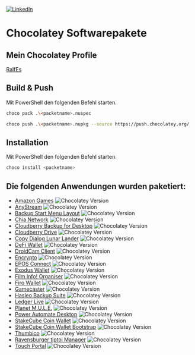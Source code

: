 [![LinkedIn][linkedin-shield]][linkedin-url]

# Chocolatey Softwarepakete
## Mein Chocolatey Profile
[RalfEs](https://community.chocolatey.org/profiles/RalfEs/)

## Build & Push
Mit PowerShell den folgenden Befehl starten.

```sh
choco pack .\<packetname>.nuspec
```

```sh
choco push .\<packetname>.nupkg --source https://push.chocolatey.org/
```

## Installation
Mit PowerShell den folgenden Befehl starten.

```sh
choco install <packetname>
```


## Die folgenden Anwendungen wurden paketiert:
* [Amazon Games](https://community.chocolatey.org/packages/amazongames/) ![Chocolatey Version](https://img.shields.io/chocolatey/v/amazongames?label=Version)
* [AnyStream](https://chocolatey.org/packages/anystream/) ![Chocolatey Version](https://img.shields.io/chocolatey/v/anystream?label=Version)
* [Backup Start Menu Layout](https://chocolatey.org/packages/backup-start-menu-layout/) ![Chocolatey Version](https://img.shields.io/chocolatey/v/backup-start-menu-layout?label=Version)
* [Chia Network](https://chocolatey.org/packages/chia-network/) ![Chocolatey Version](https://img.shields.io/chocolatey/v/chia-network?label=Version)
* [Cloudberry Backup for Desktop](https://chocolatey.org/packages/cloudberrybackup/) ![Chocolatey Version](https://img.shields.io/chocolatey/v/cloudberrybackup?label=Version)
* [Cloudberry Drive](https://chocolatey.org/packages/cloudberrydrive/) ![Chocolatey Version](https://img.shields.io/chocolatey/v/cloudberrydrive?label=Version)
* [Copy Dialog Lunar Lander](https://chocolatey.org/packages/copy-dialog-lunar-lander/) ![Chocolatey Version](https://img.shields.io/chocolatey/v/copy-dialog-lunar-lander?label=Version)
* [DeFi Wallet](https://chocolatey.org/packages/defiwallet/) ![Chocolatey Version](https://img.shields.io/chocolatey/v/defiwallet?label=Version)
* [DroidCam Client](https://chocolatey.org/packages/droidcamclient/) ![Chocolatey Version](https://img.shields.io/chocolatey/v/droidcamclient?label=Version)
* [Encrypto](https://chocolatey.org/packages/encrypto/) ![Chocolatey Version](https://img.shields.io/chocolatey/v/encrypto?label=Version)
* [EPOS Connect](https://community.chocolatey.org/packages/epos-connect/) ![Chocolatey Version](https://img.shields.io/chocolatey/v/epos-connect?label=Version)
* [Exodus Wallet](https://chocolatey.org/packages/exoduswallet/) ![Chocolatey Version](https://img.shields.io/chocolatey/v/exoduswallet?label=Version)
* [Film Info! Organiser](https://chocolatey.org/packages/film-info-organizer/) ![Chocolatey Version](https://img.shields.io/chocolatey/v/film-info-organizer?label=Version)
* [Firo Wallet](https://chocolatey.org/packages/firowallet/) ![Chocolatey Version](https://img.shields.io/chocolatey/v/firowallet?label=Version)
* [Gamecaster](https://chocolatey.org/packages/gamecaster/) ![Chocolatey Version](https://img.shields.io/chocolatey/v/gamecaster?label=Version)
* [Hasleo Backup Suite](https://chocolatey.org/packages/hasleobackupsuite/) ![Chocolatey Version](https://img.shields.io/chocolatey/v/hasleobackupsuite?label=Version)
* [Ledger Live](https://chocolatey.org/packages/ledger-live/) ![Chocolatey Version](https://img.shields.io/chocolatey/v/ledger-live?label=Version)
* [Planet M.U.L.E.](https://chocolatey.org/packages/planetmule/) ![Chocolatey Version](https://img.shields.io/chocolatey/v/planetmule?label=Version)
* [Power Automate Desktop](https://chocolatey.org/packages/powerautomatedesktop/) ![Chocolatey Version](https://img.shields.io/chocolatey/v/powerautomatedesktop?label=Version)
* [StakeCube Coin Wallet](https://chocolatey.org/packages/stakecubecoinwallet/) ![Chocolatey Version](https://img.shields.io/chocolatey/v/stakecubecoinwallet?label=Version)
* [StakeCube Coin Wallet Bootstrap](https://chocolatey.org/packages/stakecubecoinwallet-bootstrap/) ![Chocolatey Version](https://img.shields.io/chocolatey/v/stakecubecoinwallet-bootstrap?label=Version)
* [Thumbico](https://chocolatey.org/packages/thumbico/) ![Chocolatey Version](https://img.shields.io/chocolatey/v/thumbico?label=Version)
* [Ravensburger tiptoi Manager](https://chocolatey.org/packages/tiptoimanager/) ![Chocolatey Version](https://img.shields.io/chocolatey/v/tiptoimanager?label=Version)
* [Touch Portal](https://chocolatey.org/packages/touchportal/) ![Chocolatey Version](https://img.shields.io/chocolatey/v/touchportal?label=Version)

[linkedin-shield]: https://img.shields.io/badge/-LinkedIn-black.svg?style=for-the-badge&logo=linkedin&colorB=555
[linkedin-url]: https://linkedin.com/in/ralfes
